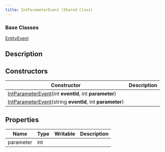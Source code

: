 ```yaml
---
title: IntParameterEvent (Shared Class)
---
```

### Base Classes

[EntityEvent](/vext/ref/cls/shr/entityevent)

## Description

## Constructors

| Constructor                                                                                        | Description |
| -------------------------------------------------------------------------------------------------- | ----------- |
| [IntParameterEvent](/vext/ref/cls/shr/intparameterevent)(int **eventId**, int **parameter**)    |             |
| [IntParameterEvent](/vext/ref/cls/shr/intparameterevent)(string **eventId**, int **parameter**) |             |

## Properties

| Name      | Type | Writable | Description |
| --------- | ---- | -------- | ----------- |
| parameter | int  |          |             |
